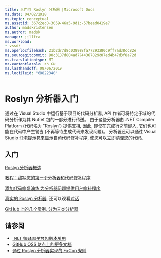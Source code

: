 ```yaml
---
title: 入门与 Roslyn 分析器 |Microsoft Docs
ms.date: 04/02/2018
ms.topic: conceptual
ms.assetid: 367c2ec8-3059-46a5-9d1c-57bead0419e7
author: madskristensen
ms.author: madsk
manager: jillfra
ms.workload:
- vssdk
ms.openlocfilehash: 21b2d77d8c038988fa77293280c9ff7ad38cc82e
ms.sourcegitcommit: 90c3187d804ad7544367829d07ed4b47d3f8a72d
ms.translationtype: MT
ms.contentlocale: zh-CN
ms.lasthandoff: 08/06/2019
ms.locfileid: "68822340"
---
```

# <a name="get-started-with-roslyn-analyzers"></a>Roslyn 分析器入门

通过在 Visual Studio 中运行基于项目的代码分析器, API 作者可将特定于域的代码分析作为其 NuGet 包的一部分进行传送。 由于这些分析器由 .NET Compiler Platform (代码名为 "Roslyn") 提供支持, 因此, 即使在完成行之前键入, 它们也可能在代码中产生警告 (不再等待生成代码来发现问题)。 分析器还可以通过 Visual Studio 灯泡提示符来显示自动代码修补程序, 使您可以立即清理您的代码。

## <a name="get-started"></a>入门

[Roslyn 分析器概述](../code-quality/roslyn-analyzers-overview.md)

[教程：编写您的第一个分析器和代码修补程序](/dotnet/csharp/roslyn-sdk/tutorials/how-to-write-csharp-analyzer-code-fix)

[添加代码修复演练:为分析器问题提供用户修补程序](https://msdn.microsoft.com/magazine/dn904670.aspx)

[真实的 Roslyn 分析器](../extensibility/roslyn-analyzers-and-code-aware-library-for-immutablearrays.md), 还可以观看[对话](https://channel9.msdn.com/events/Build/2015/3-725)

[GitHub 上的几个示例, 分为三类分析器](https://github.com/dotnet/roslyn/blob/master/docs/analyzers/Analyzer%20Samples.md)

## <a name="see-also"></a>请参阅

- [.NET 编译器平台包版本引用](roslyn-version-support.md)
- [GitHub OSS 站点上的更多文档](https://github.com/dotnet/roslyn/tree/master/docs/analyzers)
- [通过 Roslyn 分析器实现的 FxCop 规则](../code-quality/fxcop-rule-port-status.md)
